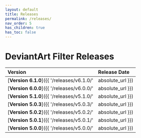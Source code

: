 ```yaml
---
layout: default
title: Releases
permalink: /releases/
nav_order: 5
has_children: true
has_toc: false
---
```


# DeviantArt Filter Releases

| Version                                                       | Release Date     |
| :------------------------------------------------------------ | :--------------- |
| [**Version 6.1.0**]({{ '/releases/v6.1.0/' | absolute_url }}) | May 18, 2020     |
| [**Version 6.0.0**]({{ '/releases/v6.0.0/' | absolute_url }}) | May 7, 2020      |
| [**Version 5.1.0**]({{ '/releases/v5.1.0/' | absolute_url }}) | February 6, 2019 |
| [**Version 5.0.3**]({{ '/releases/v5.0.3/' | absolute_url }}) | June 22, 2018    |
| [**Version 5.0.2**]({{ '/releases/v5.0.2/' | absolute_url }}) | June 16, 2018    |
| [**Version 5.0.1**]({{ '/releases/v5.0.1/' | absolute_url }}) | June 13, 2018    |
| [**Version 5.0.0**]({{ '/releases/v5.0.0/' | absolute_url }}) | May 13, 2018     |
